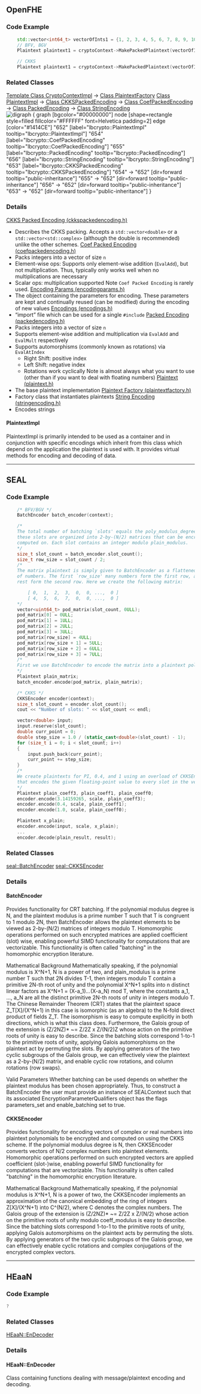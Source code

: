 ## OpenFHE

### Code Example
~~~ C++
	std::vector<int64_t> vectorOfInts1 = {1, 2, 3, 4, 5, 6, 7, 8, 9, 10, 11, 12};
	// BFV, BGV
	Plaintext plaintext1 = cryptoContext->MakePackedPlaintext(vectorOfInts1);

	// CKKS
    Plaintext plaintext1 = cryptoContext->MakePackedPlaintext(vectorOfInts1);
~~~

### Related Classes

[Template Class CryptoContextImpl](https://openfhe-development.readthedocs.io/en/latest/api/classlbcrypto_1_1CryptoContextImpl.html) 
-> [Class PlaintextFactory](https://openfhe-development.readthedocs.io/en/latest/api/classlbcrypto_1_1PlaintextFactory.html?highlight=plaintextfactory)
[Class PlaintextImpl](https://openfhe-development.readthedocs.io/en/latest/api/classlbcrypto_1_1PlaintextImpl.html#exhale-class-classlbcrypto-1-1plaintextimpl)
-> [Class CKKSPackedEncoding](https://openfhe-development.readthedocs.io/en/latest/api/classlbcrypto_1_1CKKSPackedEncoding.html#class-ckkspackedencoding "Permalink to this headline")
-> [Class CoefPackedEncoding](https://openfhe-development.readthedocs.io/en/latest/api/classlbcrypto_1_1CoefPackedEncoding.html#class-coefpackedencoding "Permalink to this headline")
-> [Class PackedEncoding](https://openfhe-development.readthedocs.io/en/latest/api/classlbcrypto_1_1PackedEncoding.html#class-packedencoding "Permalink to this headline")
-> [Class StringEncoding](https://openfhe-development.readthedocs.io/en/latest/api/classlbcrypto_1_1StringEncoding.html#class-stringencoding "Permalink to this headline")
![digraph {
graph [bgcolor="#00000000"]
node [shape=rectangle style=filled fillcolor="#FFFFFF" font=Helvetica padding=2]
edge [color="#1414CE"]
"652" [label="lbcrypto::PlaintextImpl" tooltip="lbcrypto::PlaintextImpl"]
"654" [label="lbcrypto::CoefPackedEncoding" tooltip="lbcrypto::CoefPackedEncoding"]
"655" [label="lbcrypto::PackedEncoding" tooltip="lbcrypto::PackedEncoding"]
"656" [label="lbcrypto::StringEncoding" tooltip="lbcrypto::StringEncoding"]
"653" [label="lbcrypto::CKKSPackedEncoding" tooltip="lbcrypto::CKKSPackedEncoding"]
"654" -> "652" [dir=forward tooltip="public-inheritance"]
"655" -> "652" [dir=forward tooltip="public-inheritance"]
"656" -> "652" [dir=forward tooltip="public-inheritance"]
"653" -> "652" [dir=forward tooltip="public-inheritance"]
}](https://openfhe-development.readthedocs.io/en/latest/_images/graphviz-e33ffc8b32875e071067201d2724f5e9183b98ec.png)

### Details
[CKKS Packed Encoding (ckkspackedencoding.h)](https://github.com/openfheorg/openfhe-development/blob/main/src/pke/include/encoding/ckkspackedencoding.h)
- Describes the CKKS packing. Accepts a `std::vector<double>` or a `std::vector<std::complex>` (although the double is recommended) unlike the other schemes.
[Coef Packed Encoding (coefpackedencoding.h)](https://github.com/openfheorg/openfhe-development/blob/main/src/pke/include/encoding/coefpackedencoding.h)
- Packs integers into a vector of size `n`
- Element-wise ops: Supports only element-wise addition (`EvalAdd`), but not multiplication. Thus, typically only works well when no multiplications are necessary
- Scalar ops: multiplication supported
Note
`Coef Packed Encoding` is rarely used.
[Encoding Params (encodingparams.h)](https://github.com/openfheorg/openfhe-development/blob/main/src/pke/include/encoding/encodingparams.h)
- The object containing the parameters for encoding. These parameters are kept and continually reused (can be modified) during the encoding of new values
[Encodings (encodings.h)](https://github.com/openfheorg/openfhe-development/blob/main/src/pke/include/encoding/encodings.h)
- “import” file which can be used for a single `#include`
[Packed Encoding (packedencoding.h)](https://github.com/openfheorg/openfhe-development/blob/main/src/pke/include/encoding/packedencoding.h)
- Packs integers into a vector of size `n`
- Supports element-wise addition and multiplication via `EvalAdd` and `EvalMult` respectively
- Supports automorphisms (commonly known as rotations) via `EvalAtIndex`
    - Right Shift: positive index
    - Left Shift: negative index
    - Rotations work cyclically
Note
is almost always what you want to use (other than if you want to deal with floating numbers)
[Plaintext (plaintext.h)](https://github.com/openfheorg/openfhe-development/blob/main/src/pke/include/encoding/plaintext.h)
- The base plaintext implementation
[Plaintext Factory (plaintextfactory.h)](https://github.com/openfheorg/openfhe-development/blob/main/src/pke/include/encoding/plaintextfactory.h)
- Factory class that instantiates plaintexts
[String Encoding (stringencoding.h)](https://github.com/openfheorg/openfhe-development/blob/main/src/pke/include/encoding/stringencoding.h)
- Encodes strings

#### PlaintextImpl
PlaintextImpl is primarily intended to be used as a container and in conjunction with specific encodings which inherit from this class which depend on the application the plaintext is used with. It provides virtual methods for encoding and decoding of data. 

---

## SEAL

### Code Example
~~~ C++
	/* BFV/BGV */
	BatchEncoder batch_encoder(context);

    /*
    The total number of batching `slots' equals the poly_modulus_degree, N, and
    these slots are organized into 2-by-(N/2) matrices that can be encrypted and
    computed on. Each slot contains an integer modulo plain_modulus.
    */
    size_t slot_count = batch_encoder.slot_count();
    size_t row_size = slot_count / 2;
    /*
    The matrix plaintext is simply given to BatchEncoder as a flattened vector
    of numbers. The first `row_size' many numbers form the first row, and the
    rest form the second row. Here we create the following matrix:

        [ 0,  1,  2,  3,  0,  0, ...,  0 ]
        [ 4,  5,  6,  7,  0,  0, ...,  0 ]
    */
    vector<uint64_t> pod_matrix(slot_count, 0ULL);
    pod_matrix[0] = 0ULL;
    pod_matrix[1] = 1ULL;
    pod_matrix[2] = 2ULL;
    pod_matrix[3] = 3ULL;
    pod_matrix[row_size] = 4ULL;
    pod_matrix[row_size + 1] = 5ULL;
    pod_matrix[row_size + 2] = 6ULL;
    pod_matrix[row_size + 3] = 7ULL;
    /*
    First we use BatchEncoder to encode the matrix into a plaintext polynomial.
    */
    Plaintext plain_matrix;
    batch_encoder.encode(pod_matrix, plain_matrix);

    /* CKKS */
	CKKSEncoder encoder(context);
    size_t slot_count = encoder.slot_count();
    cout << "Number of slots: " << slot_count << endl;

    vector<double> input;
    input.reserve(slot_count);
    double curr_point = 0;
    double step_size = 1.0 / (static_cast<double>(slot_count) - 1);
    for (size_t i = 0; i < slot_count; i++)
    {
        input.push_back(curr_point);
        curr_point += step_size;
    }
    /*
    We create plaintexts for PI, 0.4, and 1 using an overload of CKKSEncoder::encode
    that encodes the given floating-point value to every slot in the vector.
    */
    Plaintext plain_coeff3, plain_coeff1, plain_coeff0;
    encoder.encode(3.14159265, scale, plain_coeff3);
    encoder.encode(0.4, scale, plain_coeff1);
    encoder.encode(1.0, scale, plain_coeff0);

    Plaintext x_plain;
    encoder.encode(input, scale, x_plain);
	...
	encoder.decode(plain_result, result);
~~~

### Related Classes
[seal::BatchEncoder](seal::BatchEncoder)
[seal::CKKSEncoder](https://maokami.github.io/SEAL/classseal_1_1_c_k_k_s_encoder.html)

### Details

#### BatchEncoder
Provides functionality for CRT batching. If the polynomial modulus degree is N, and the plaintext modulus is a prime number T such that T is congruent to 1 modulo 2N, then BatchEncoder allows the plaintext elements to be viewed as 2-by-(N/2) matrices of integers modulo T. Homomorphic operations performed on such encrypted matrices are applied coefficient (slot) wise, enabling powerful SIMD functionality for computations that are vectorizable. This functionality is often called "batching" in the homomorphic encryption literature.

Mathematical Background
    Mathematically speaking, if the polynomial modulus is X^N+1, N is a power of two, and plain_modulus is a prime number T such that 2N divides T-1, then integers modulo T contain a primitive 2N-th root of unity and the polynomial X^N+1 splits into n distinct linear factors as X^N+1 = (X-a_1)*...*(X-a_N) mod T, where the constants a_1, ..., a_N are all the distinct primitive 2N-th roots of unity in integers modulo T. The Chinese Remainder Theorem (CRT) states that the plaintext space Z_T\[X\]/(X^N+1) in this case is isomorphic (as an algebra) to the N-fold direct product of fields Z_T. The isomorphism is easy to compute explicitly in both directions, which is what this class does. Furthermore, the Galois group of the extension is (Z/2NZ)* ~= Z/2Z x Z/(N/2)Z whose action on the primitive roots of unity is easy to describe. Since the batching slots correspond 1-to-1 to the primitive roots of unity, applying Galois automorphisms on the plaintext act by permuting the slots. By applying generators of the two cyclic subgroups of the Galois group, we can effectively view the plaintext as a 2-by-(N/2) matrix, and enable cyclic row rotations, and column rotations (row swaps).

Valid Parameters
    Whether batching can be used depends on whether the plaintext modulus has been chosen appropriately. Thus, to construct a BatchEncoder the user must provide an instance of SEALContext such that its associated EncryptionParameterQualifiers object has the flags parameters_set and enable_batching set to true.

#### CKKSEncoder
Provides functionality for encoding vectors of complex or real numbers into plaintext polynomials to be encrypted and computed on using the CKKS scheme. If the polynomial modulus degree is N, then CKKSEncoder converts vectors of N/2 complex numbers into plaintext elements. Homomorphic operations performed on such encrypted vectors are applied coefficient (slot-)wise, enabling powerful SIMD functionality for computations that are vectorizable. This functionality is often called "batching" in the homomorphic encryption literature.

Mathematical Background
    Mathematically speaking, if the polynomial modulus is X^N+1, N is a power of two, the CKKSEncoder implements an approximation of the canonical embedding of the ring of integers Z\[X\]/(X^N+1) into C^(N/2), where C denotes the complex numbers. The Galois group of the extension is (Z/2NZ)* ~= Z/2Z x Z/(N/2) whose action on the primitive roots of unity modulo coeff_modulus is easy to describe. Since the batching slots correspond 1-to-1 to the primitive roots of unity, applying Galois automorphisms on the plaintext acts by permuting the slots. By applying generators of the two cyclic subgroups of the Galois group, we can effectively enable cyclic rotations and complex conjugations of the encrypted complex vectors. 

---
## HEaaN

### Code Example
~~~ C++
?
~~~

### Related Classes
[HEaaN::EnDecoder](https://heaan.it/docs/heaan/classHEaaN_1_1EnDecoder.html)

### Details

#### HEaaN::EnDecoder
Class containing functions dealing with message/plaintext encoding and decoding.